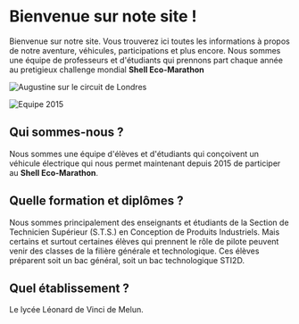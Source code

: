 # Bienvenue sur note site !

Bienvenue sur notre site. Vous trouverez ici toutes les informations à propos de notre aventure, véhicules, participations et plus encore.
Nous sommes une équipe de professeurs et d'étudiants qui prennons part chaque année au pretigieux challenge mondial **Shell Eco-Marathon**

![Augustine sur le circuit de Londres](/images/img_pages/34046196344_6565d4c3d1_o.jpg)

![Equipe 2015](</images/img_pages/TEAM 2015.jpg>)

## Qui sommes-nous ?

Nous sommes une équipe d'élèves et d'étudiants qui conçoivent un véhicule électrique qui nous permet maintenant depuis 2015 de participer au **Shell Eco-Marathon**.

## Quelle formation et diplômes ?

Nous sommes principalement des enseignants et étudiants de la Section de Technicien Supérieur (S.T.S.) en Conception de Produits Industriels. Mais certains et surtout certaines élèves qui prennent le rôle de pilote peuvent venir des classes de la filière générale et technologique. Ces élèves préparent soit un bac général, soit un bac technologique STI2D.

## Quel établissement ?

Le lycée Léonard de Vinci de Melun.

